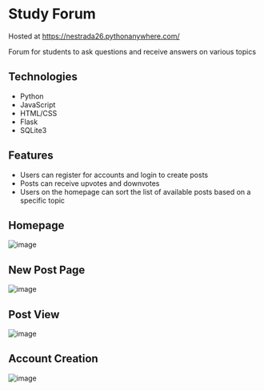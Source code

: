 # Study Forum
Hosted at https://nestrada26.pythonanywhere.com/

Forum for students to ask questions and receive answers on various topics

## Technologies
- Python
- JavaScript
- HTML/CSS
- Flask
- SQLite3

## Features

 - Users can register for accounts and login to create posts
 - Posts can receive upvotes and downvotes
 - Users on the homepage can sort the list of available posts based on a specific topic

## Homepage
![image](https://github.com/CybrNight/CSE106-Forum/assets/14323993/45b4936a-d650-4910-b333-ec3667ff14f5)

## New Post Page
![image](https://github.com/CybrNight/CSE106-Forum/assets/14323993/e0d3b12e-b480-41a7-9b20-bb24481f89b4)

## Post View
![image](https://github.com/CybrNight/CSE106-Forum/assets/14323993/d7806bbd-410d-4b53-ab39-9022d7ae8c07)

## Account Creation
![image](https://github.com/CybrNight/CSE106-Forum/assets/14323993/ed18a171-ca73-41c2-aa2e-2c07ed92860b)
